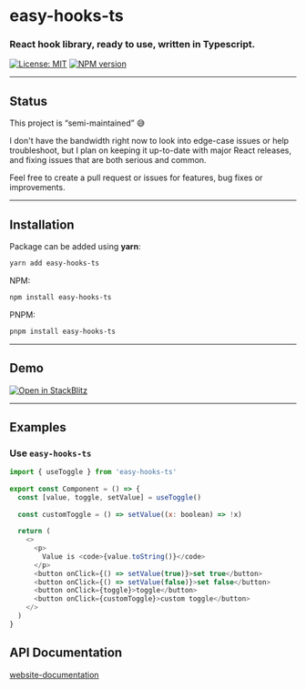 # easy-hooks-ts

### React hook library, ready to use, written in Typescript.

[![License: MIT](https://img.shields.io/badge/License-MIT-brightgreen.svg)](https://opensource.org/licenses/MIT) [![NPM version](https://img.shields.io/npm/v/easy-hooks-ts)](https://www.npmjs.com/package/easy-hooks-ts)

---

## Status

This project is “semi-maintained” 😅

I don't have the bandwidth right now to look into edge-case issues or help troubleshoot, but I plan on keeping it up-to-date with major React releases, and fixing issues that are both serious and common.

Feel free to create a pull request or issues for features, bug fixes or improvements.

---

## Installation

Package can be added using **yarn**:

```bash
yarn add easy-hooks-ts
```

NPM:

```bash
npm install easy-hooks-ts
```

PNPM:

```bash
pnpm install easy-hooks-ts
```

---

## Demo

[![Open in StackBlitz](https://developer.stackblitz.com/img/open_in_stackblitz.svg)](https://stackblitz.com/edit/react-ts-z7abvy?file=App.tsx)

---

## Examples

### Use `easy-hooks-ts`

```js
import { useToggle } from 'easy-hooks-ts'
 
export const Component = () => {
  const [value, toggle, setValue] = useToggle()
 
  const customToggle = () => setValue((x: boolean) => !x)
 
  return (
    <>
      <p>
        Value is <code>{value.toString()}</code>
      </p>
      <button onClick={() => setValue(true)}>set true</button>
      <button onClick={() => setValue(false)}>set false</button>
      <button onClick={toggle}>toggle</button>
      <button onClick={customToggle}>custom toggle</button>
    </>
  )
}
```

## API Documentation

[website-documentation](https://easy-hooks-ts.vercel.app/)
